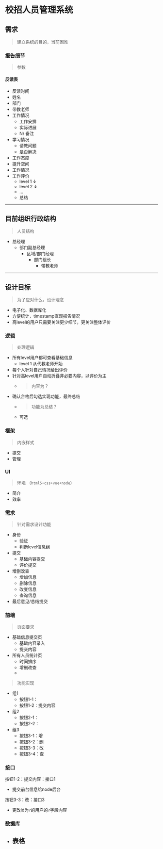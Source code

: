 # 校招人员管理系统

## 需求
> 建立系统的目的，当前困难
### 报告细节
> 参数
#### 反馈表
- 反馈时间
- 姓名
- 部门
- 带教老师
- 工作情况
  - 工作安排
  - 实际进展
  - N/ 备注
- 学习情况
  -  请教问题
  -  是否解决
- 工作态度
- 提升空间
- 工作情况
- 工作评价
  - level 1 ↓
  - level 2 ↓
  - ...
  - 总结
  
***

## 目前组织行政结构
> 人员结构
+ 总经理
  - 部门副总经理
    - 区域/部门经理
      - 部门组长
        - 带教老师

***

## 设计目标
> 为了应对什么，设计理念
- 电子化、数据库化
- 方便统计，timestamp直观报告情况
- 高level的用户只需要关注更少细节，更关注整体评价
### 逻辑
> 处理逻辑
- 所有level用户都可查看基础信息
  - level 1 从代教老师开始
- 每个人针对自己情况给出评价
- 针对高level用户自动折叠非必要内容，以评价为主
  - > 内容为？
- 确认合格后勾选实现功能，最终总结
  - > 功能为总结？
  - 可选
### 框架
> 内嵌样式
- 提交
- 管理

### UI
> 环境 （`html5+css+vue+node`）
- 简介
- 效率

### 需求
> 针对需求设计功能
- 身份
  - 验证
  - 判断level信息组
- 提交
  - 基础内容提交
  - 评价提交
- 增删改查
  - 增加信息
  - 删除信息
  - 改变信息
  - 查询信息
- 最后意见/总结提交

### 前端
> 页面要求
- 基础信息提交页
  - 基础内容录入
  - 提交内容
- 所有人员统计页
  - 时间排序
  - 增删改查
  - 
> 功能实现
- 组1
  - 按钮1-1：
  - 按钮1-2：提交内容
- 组2
  - 按钮2-1：
  - 按钮2-2：
- 组3
  - 按钮3-1：增
  - 按钮3-2：删
  - 按钮3-3：改
  - 按钮3-4：查


### 接口
按钮1-2：提交内容：接口1
- 提交前台信息给node后台
  
按钮3-3：改：接口3
- 更改id为`?`的用户的`?`字段内容
 
### 数据库
- 表格
  - 


